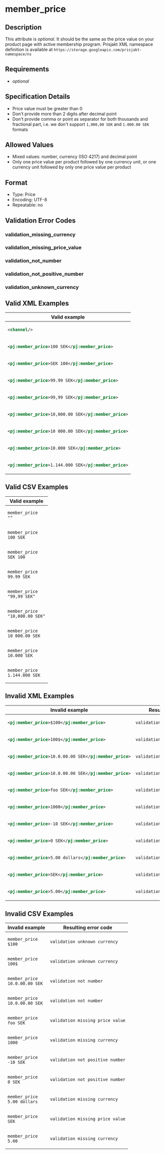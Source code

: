 # member_price

## Description

This attribute is *optional*.
It should be the same as the price value on your product page with active membership program. Prisjakt XML namespace definition is available at `https://storage.googleapis.com/prisjakt-namespace/ns`

## Requirements

* *optional*


## Specification Details

- Price value must be greater than 0
- Don't provide more than 2 digits after decimal point
- Don't provide comma or point as separator for both thousands and fractional part, i.e. we don't support `1,000,00 SEK` and `1.000.00 SEK` formats

## Allowed Values
- Mixed values: number, currency (ISO 4217) and decimal point
- Only one price value per product followed by one currency unit, or one currency unit followed by only one price value per product

## Format

- Type: Price
- Encoding: UTF-8
- Repeatable: no


## Validation Error Codes

### validation_missing_currency
### validation_missing_price_value
### validation_not_number
### validation_not_positive_number
### validation_unknown_currency

## Valid XML Examples

<table>
<thead>
<tr><th>Valid example                                   </th></tr>
</thead>
<tbody>
<tr><td>

```xml
<channel/>                                      
```

</td></tr>
<tr><td>

```xml
<pj:member_price>100 SEK</pj:member_price>      
```

</td></tr>
<tr><td>

```xml
<pj:member_price>SEK 100</pj:member_price>      
```

</td></tr>
<tr><td>

```xml
<pj:member_price>99.99 SEK</pj:member_price>    
```

</td></tr>
<tr><td>

```xml
<pj:member_price>99,99 SEK</pj:member_price>    
```

</td></tr>
<tr><td>

```xml
<pj:member_price>10,000.00 SEK</pj:member_price>
```

</td></tr>
<tr><td>

```xml
<pj:member_price>10 000.00 SEK</pj:member_price>
```

</td></tr>
<tr><td>

```xml
<pj:member_price>10.000 SEK</pj:member_price>   
```

</td></tr>
<tr><td>

```xml
<pj:member_price>1.144.000 SEK</pj:member_price>
```

</td></tr>
</tbody>
</table>

## Valid CSV Examples

<table>
<thead>
<tr><th>Valid example               </th></tr>
</thead>
<tbody>
<tr><td>

```csv
member_price
""             
```

</td></tr>
<tr><td>

```csv
member_price
100 SEK        
```

</td></tr>
<tr><td>

```csv
member_price
SEK 100        
```

</td></tr>
<tr><td>

```csv
member_price
99.99 SEK      
```

</td></tr>
<tr><td>

```csv
member_price
"99,99 SEK"    
```

</td></tr>
<tr><td>

```csv
member_price
"10,000.00 SEK"
```

</td></tr>
<tr><td>

```csv
member_price
10 000.00 SEK  
```

</td></tr>
<tr><td>

```csv
member_price
10.000 SEK     
```

</td></tr>
<tr><td>

```csv
member_price
1.144.000 SEK  
```

</td></tr>
</tbody>
</table>

## Invalid XML Examples

<table>
<thead>
<tr><th>Invalid example                                  </th><th>Resulting error code          </th></tr>
</thead>
<tbody>
<tr><td>

```xml
<pj:member_price>$100</pj:member_price>          
```

</td><td>

```xml
validation_unknown_currency   
```

</td></tr>
<tr><td>

```xml
<pj:member_price>100$</pj:member_price>          
```

</td><td>

```xml
validation_unknown_currency   
```

</td></tr>
<tr><td>

```xml
<pj:member_price>10.0.00.00 SEK</pj:member_price>
```

</td><td>

```xml
validation_not_number         
```

</td></tr>
<tr><td>

```xml
<pj:member_price>10.0.00.00 SEK</pj:member_price>
```

</td><td>

```xml
validation_not_number         
```

</td></tr>
<tr><td>

```xml
<pj:member_price>foo SEK</pj:member_price>       
```

</td><td>

```xml
validation_missing_price_value
```

</td></tr>
<tr><td>

```xml
<pj:member_price>1000</pj:member_price>          
```

</td><td>

```xml
validation_missing_currency   
```

</td></tr>
<tr><td>

```xml
<pj:member_price>-10 SEK</pj:member_price>       
```

</td><td>

```xml
validation_not_positive_number
```

</td></tr>
<tr><td>

```xml
<pj:member_price>0 SEK</pj:member_price>         
```

</td><td>

```xml
validation_not_positive_number
```

</td></tr>
<tr><td>

```xml
<pj:member_price>5.00 dollars</pj:member_price>  
```

</td><td>

```xml
validation_missing_currency   
```

</td></tr>
<tr><td>

```xml
<pj:member_price>SEK</pj:member_price>           
```

</td><td>

```xml
validation_missing_price_value
```

</td></tr>
<tr><td>

```xml
<pj:member_price>5.00</pj:member_price>          
```

</td><td>

```xml
validation_missing_currency   
```

</td></tr>
</tbody>
</table>

## Invalid CSV Examples

<table>
<thead>
<tr><th>Invalid example            </th><th>Resulting error code          </th></tr>
</thead>
<tbody>
<tr><td>

```csv
member_price
$100          
```

</td><td>

```csv
validation_unknown_currency   
```

</td></tr>
<tr><td>

```csv
member_price
100$          
```

</td><td>

```csv
validation_unknown_currency   
```

</td></tr>
<tr><td>

```csv
member_price
10.0.00.00 SEK
```

</td><td>

```csv
validation_not_number         
```

</td></tr>
<tr><td>

```csv
member_price
10.0.00.00 SEK
```

</td><td>

```csv
validation_not_number         
```

</td></tr>
<tr><td>

```csv
member_price
foo SEK       
```

</td><td>

```csv
validation_missing_price_value
```

</td></tr>
<tr><td>

```csv
member_price
1000          
```

</td><td>

```csv
validation_missing_currency   
```

</td></tr>
<tr><td>

```csv
member_price
-10 SEK       
```

</td><td>

```csv
validation_not_positive_number
```

</td></tr>
<tr><td>

```csv
member_price
0 SEK         
```

</td><td>

```csv
validation_not_positive_number
```

</td></tr>
<tr><td>

```csv
member_price
5.00 dollars  
```

</td><td>

```csv
validation_missing_currency   
```

</td></tr>
<tr><td>

```csv
member_price
SEK           
```

</td><td>

```csv
validation_missing_price_value
```

</td></tr>
<tr><td>

```csv
member_price
5.00          
```

</td><td>

```csv
validation_missing_currency   
```

</td></tr>
</tbody>
</table>

